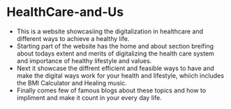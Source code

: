 # HealthCare-and-Us 
* This is a website showcasiing the digitalization in healthcare and different ways to achieve a healthy life. 
* Starting part of the website has the home and about section breifing about todays extent and merits of digitalizing the health care system and 
  importance of healthy lifestyle and values. 
* Next it showcase the diffrent efficient and feasible ways to have and make the digital ways work for your health and lifestyle, whiich includes
  the BMI Calculator and Healing music.
* Finally comes few of famous blogs about these topics and how to impliment and make it count in your every day life.
